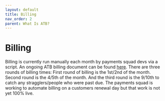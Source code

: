 ```yaml
---
layout: default
title: Billing
nav_order: 2
parent: What Is ATB?
---
```


# Billing

Billing is currently run manually each month by payments squad devs via a script. An ongoing ATB billing document can be found [here](https://docs.google.com/document/d/1zkjoVMLX113rwAIrDcXTbe9os2pbkmq0F6kstZADcWo/edit?usp=sharing). There are three rounds of billing times: First round of billing is the 1st/2nd of the month. Second round is the 4/5th of the month. And the third round is the 9/10th to catch any stragglers/people who were past due. The payments squad is working to automate billing on a customers renewal day but that work is not yet 100% live.